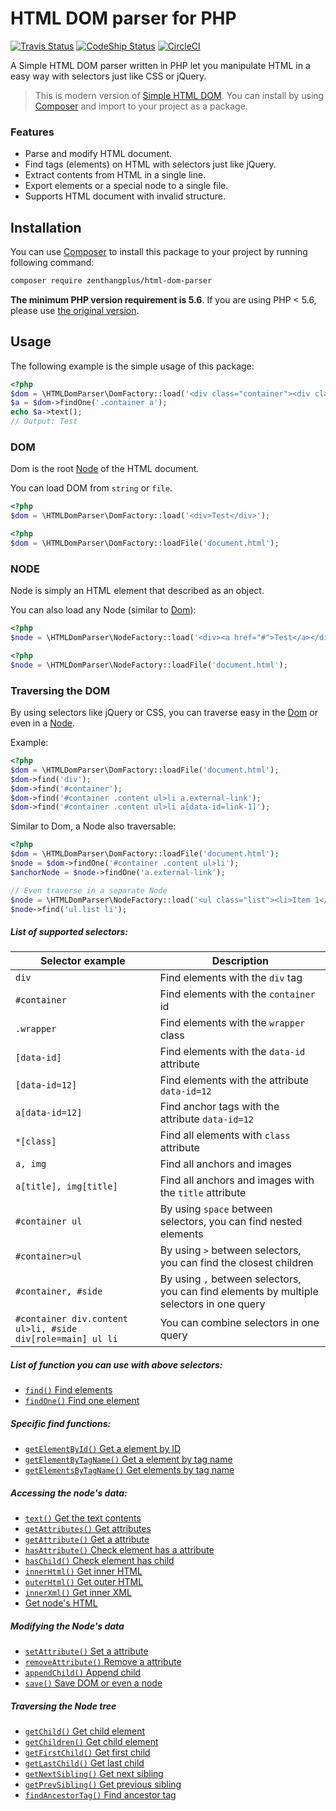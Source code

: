 # HTML DOM parser for PHP

[![Travis Status](https://travis-ci.com/zenthangplus/HTMLDomParser.svg?branch=master)](https://travis-ci.com/zenthangplus/HTMLDomParser)
[![CodeShip Status](https://app.codeship.com/projects/0bc12be0-4ff5-0137-3337-36ac3da8be85/status?branch=master)](https://app.codeship.com/projects/339848)
[![CircleCI](https://circleci.com/gh/zenthangplus/HTMLDomParser.svg?style=svg)](https://circleci.com/gh/zenthangplus/HTMLDomParser)

A Simple HTML DOM parser written in PHP let you manipulate HTML in a easy way with selectors just like CSS or jQuery.

> This is modern version of [Simple HTML DOM](https://simplehtmldom.sourceforge.io/). 
You can install by using [Composer](https://getcomposer.org/) and import to your project as a package.

### Features

- Parse and modify HTML document.
- Find tags (elements) on HTML with selectors just like jQuery.
- Extract contents from HTML in a single line.
- Export elements or a special node to a single file.
- Supports HTML document with invalid structure.

## Installation

You can use [Composer](https://getcomposer.org/) to install this package to your project by running following command:

```bash
composer require zenthangplus/html-dom-parser
```

**The minimum PHP version requirement is 5.6**. If you are using PHP < 5.6, please use [the original version](https://simplehtmldom.sourceforge.io/).

## Usage
The following example is the simple usage of this package:

```php
<?php
$dom = \HTMLDomParser\DomFactory::load('<div class="container"><div class="anchor"><a href="#">Test</a></div></div>');
$a = $dom->findOne('.container a');
echo $a->text();
// Output: Test
```

### DOM
Dom is the root [Node](#node) of the HTML document.

You can load DOM from `string` or `file`.

```php
<?php
$dom = \HTMLDomParser\DomFactory::load('<div>Test</div>');
```

```php
<?php
$dom = \HTMLDomParser\DomFactory::loadFile('document.html');
```

### NODE
Node is simply an HTML element that described as an object.

You can also load any Node (similar to [Dom](#dom)):

```php
<?php
$node = \HTMLDomParser\NodeFactory::load('<div><a href="#">Test</a></div>');
```

```php
<?php
$node = \HTMLDomParser\NodeFactory::loadFile('document.html');
```

### Traversing the DOM
By using selectors like jQuery or CSS, you can traverse easy in the [Dom](#dom) or even in a [Node](#node).

Example:
```php
<?php
$dom = \HTMLDomParser\DomFactory::loadFile('document.html');
$dom->find('div');
$dom->find('#container');
$dom->find('#container .content ul>li a.external-link');
$dom->find('#container .content ul>li a[data-id=link-1]');
```

Similar to Dom, a Node also traversable:
```php
<?php
$dom = \HTMLDomParser\DomFactory::loadFile('document.html');
$node = $dom->findOne('#container .content ul>li');
$anchorNode = $node->findOne('a.external-link');

// Even traverse in a separate Node
$node = \HTMLDomParser\NodeFactory::load('<ul class="list"><li>Item 1</li><li>Item 2</li></ul>');
$node->find('ul.list li');
```

##### List of supported selectors:

| Selector example | Description |
| --- | --- |
| `div` | Find elements with the `div` tag |
| `#container` | Find elements with the `container` id |
| `.wrapper` | Find elements with the `wrapper` class |
| `[data-id]` | Find elements with the `data-id` attribute |
| `[data-id=12]` | Find elements with the attribute `data-id=12` |
| `a[data-id=12]` | Find anchor tags with the attribute `data-id=12` |
| `*[class]` | Find all elements with `class` attribute |
| `a, img` | Find all anchors and images |
| `a[title], img[title]` | Find all anchors and images with the `title` attribute |
| `#container ul` | By using `space` between selectors, you can find nested elements |
| `#container>ul` | By using `>` between selectors, you can find the closest children |
| `#container, #side` | By using `,` between selectors, you can find elements by multiple selectors in one query |
| `#container div.content ul>li, #side div[role=main] ul li` | You can combine selectors in one query |

##### List of function you can use with above selectors:

- [`find()` Find elements](docs/traversing.md#find-elements)
- [`findOne()` Find one element](docs/traversing.md#find-one-element)

##### Specific find functions:

- [`getElementById()` Get a element by ID](docs/traversing.md#get-element-by-id)
- [`getElementByTagName()` Get a element by tag name](docs/traversing.md#get-a-element-by-tag-name)
- [`getElementsByTagName()` Get elements by tag name](docs/traversing.md#get-elements-by-tag-name)

##### Accessing the node's data:

- [`text()` Get the text contents](docs/accessing.md#get-the-text-contents)
- [`getAttributes()` Get attributes](docs/accessing.md#get-all-attributes)
- [`getAttribute()` Get a attribute](docs/accessing.md#get-a-attribute)
- [`hasAttribute()` Check element has a attribute](docs/accessing.md#check-element-has-a-attribute)
- [`hasChild()` Check element has child](docs/accessing.md#check-element-has-child)
- [`innerHtml()` Get inner HTML](docs/accessing.md#get-inner-html)
- [`outerHtml()` Get outer HTML](docs/accessing.md#get-outer-html)
- [`innerXml()` Get inner XML](docs/accessing.md#get-inner-xml)
- [Get node's HTML](docs/accessing.md#get-nodes-html)

##### Modifying the Node's data
- [`setAttribute()` Set a attribute](docs/accessing.md#set-a-attribute)
- [`removeAttribute()` Remove a attribute](docs/accessing.md#remove-a-attribute)
- [`appendChild()` Append child](docs/accessing.md#append-child)
- [`save()` Save DOM or even a node](docs/accessing.md#save-dom-or-even-a-node)

##### Traversing the Node tree

- [`getChild()` Get child element](docs/accessing.md#get-child-element)
- [`getChildren()` Get child element](docs/accessing.md#get-all-children)
- [`getFirstChild()` Get first child](docs/accessing.md#get-first-child)
- [`getLastChild()` Get last child](docs/accessing.md#get-last-child)
- [`getNextSibling()` Get next sibling](docs/accessing.md#get-next-sibling)
- [`getPrevSibling()` Get previous sibling](docs/accessing.md#get-previous-sibling)
- [`findAncestorTag()` Find ancestor tag](docs/accessing.md#find-ancestor-tag)
